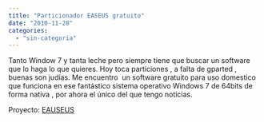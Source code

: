 ```yaml
---
title: "Particionador EASEUS gratuito"
date: "2010-11-28"
categories: 
  - "sin-categoria"
---
```


Tanto Window 7 y tanta leche pero siempre tiene que buscar un software que lo haga lo que quieres. Hoy toca particiones , a falta de gparted ,  buenas son judías. Me encuentro  un software gratuito para uso domestico que funciona en ese fantástico sistema operativo Windows 7 de 64bits de forma nativa , por ahora el único del que tengo noticias.

Proyecto: [EAUSEUS](https://www.partition-tool.com/download.htm)
